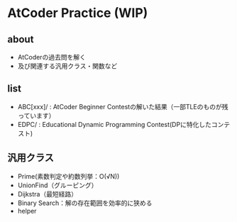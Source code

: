 AtCoder Practice (WIP)
====

## about
* AtCoderの過去問を解く
* 及び関連する汎用クラス・関数など

## list
* ABC[xxx]/ : AtCoder Beginner Contestの解いた結果（一部TLEのものが残っています）
* EDPC/ : Educational Dynamic Programming Contest(DPに特化したコンテスト)

## 汎用クラス
* Prime(素数判定や約数列挙：O(√N))
* UnionFind（グルーピング）
* Dijkstra（最短経路）
* Binary Search：解の存在範囲を効率的に狭める
* helper
